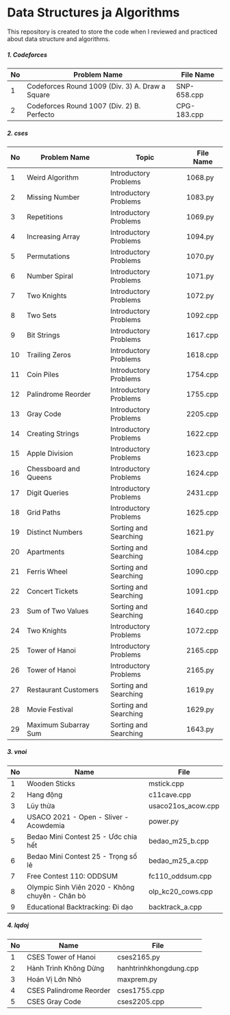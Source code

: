 # Data Structures ja Algorithms
This repository is created to store the code when I reviewed and practiced about data structure and algorithms.

##### 1. Codeforces
| No    | Problem Name                                                                  | File Name   |
|-------|-------------------------------------------------------------------------------|-------------|
| 1     | Codeforces Round 1009 (Div. 3) A. Draw a Square                               | SNP-658.cpp |
| 2     | Codeforces Round 1007 (Div. 2) B. Perfecto                                    | CPG-183.cpp | 

##### 2. cses
| No   | Problem Name               | Topic                 | File Name |
|------|----------------------------|-----------------------|-----------|
| 1    | Weird Algorithm            | Introductory Problems | 1068.py   |
| 2    | Missing Number             | Introductory Problems | 1083.py   | 
| 3    | Repetitions                | Introductory Problems | 1069.py   |
| 4    | Increasing Array           | Introductory Problems | 1094.py   |
| 5    | Permutations               | Introductory Problems | 1070.py   |
| 6    | Number Spiral              | Introductory Problems | 1071.py   |
| 7    | Two Knights                | Introductory Problems | 1072.py   |
| 8    | Two Sets                   | Introductory Problems | 1092.cpp  |
| 9    | Bit Strings                | Introductory Problems | 1617.cpp  |
| 10   | Trailing Zeros             | Introductory Problems | 1618.cpp  |
| 11   | Coin Piles                 | Introductory Problems | 1754.cpp  |
| 12   | Palindrome Reorder         | Introductory Problems | 1755.cpp  |
| 13   | Gray Code                  | Introductory Problems | 2205.cpp  |
| 14   | Creating Strings           | Introductory Problems | 1622.cpp  |
| 15   | Apple Division             | Introductory Problems | 1623.cpp  |
| 16   | Chessboard and Queens      | Introductory Problems | 1624.cpp  |
| 17   | Digit Queries              | Introductory Problems | 2431.cpp  |
| 18   | Grid Paths                 | Introductory Problems | 1625.cpp  |
| 19   | Distinct Numbers           | Sorting and Searching | 1621.py   |
| 20   | Apartments                 | Sorting and Searching | 1084.cpp  |
| 21   | Ferris Wheel               | Sorting and Searching | 1090.cpp  |
| 22   | Concert Tickets            | Sorting and Searching | 1091.cpp  |
| 23   | Sum of Two Values          | Sorting and Searching | 1640.cpp  |  
| 24   | Two Knights                | Introductory Problems | 1072.cpp  |
| 25   | Tower of Hanoi             | Introductory Problems | 2165.cpp  |
| 26   | Tower of Hanoi             | Introductory Problems | 2165.py   |
| 27   | Restaurant Customers       | Sorting and Searching | 1619.py   |
| 28   | Movie Festival             | Sorting and Searching | 1629.py   |
| 29   | Maximum Subarray Sum       | Sorting and Searching | 1643.py   |

##### 3. vnoi
| No    | Name                                            | File               |
|-------|-------------------------------------------------|--------------------|
| 1     | Wooden Sticks                                   | mstick.cpp         |
| 2     | Hang động                                       | c11cave.cpp        |
| 3     | Lũy thừa                                        | usaco21os_acow.cpp |
| 4     | USACO 2021 - Open - Sliver - Acowdemia          | power.py           |
| 5     | Bedao Mini Contest 25 - Ước chia hết            | bedao_m25_b.cpp    |
| 6     | Bedao Mini Contest 25 - Trọng số lẻ             | bedao_m25_a.cpp    |
| 7     | Free Contest 110: ODDSUM                        | fc110_oddsum.cpp   |
| 8     | Olympic Sinh Viên 2020 - Không chuyên - Chăn bò | olp_kc20_cows.cpp  |
| 9     | Educational Backtracking: Đi dạo                | backtrack_a.cpp    |

##### 4. lqdoj
| No    | Name                    | File                   |
|-------|-------------------------|------------------------|
| 1     | CSES Tower of Hanoi     | cses2165.py            |
| 2     | Hành Trình Không Dừng   | hanhtrinhkhongdung.cpp |
| 3     | Hoán Vị Lớn Nhỏ         | maxprem.py             |
| 4     | CSES Palindrome Reorder | cses1755.cpp           |
| 5     | CSES Gray Code          | cses2205.cpp           |